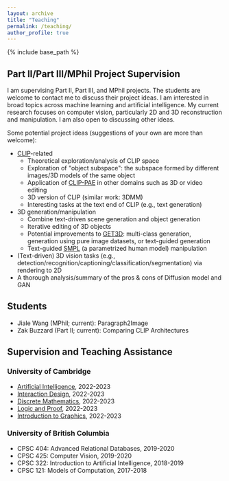 ```yaml
---
layout: archive
title: "Teaching"
permalink: /teaching/
author_profile: true
---
```


{% include base_path %}

## Part II/Part III/MPhil Project Supervision

I am supervising Part II, Part III, and MPhil projects. The students are welcome to contact me to discuss their project ideas. I am interested in broad topics across machine learning and artificial intelligence. My current research focuses on computer vision, particularly 2D and 3D reconstruction and manipulation. I am also open to discussing other ideas.

Some potential project ideas (suggestions of your own are more than welcome):  
- <a href="https://openai.com/research/clip" target="_blank">CLIP</a>-related
	- Theoretical exploration/analysis of CLIP space
	- Exploration of "object subspace": the subspace formed by different images/3D models of the same object
	- Application of <a href="https://chenliang-zhou.github.io/CLIP-PAE/" target="_blank">CLIP-PAE</a> in other domains such as 3D or video editing
	- 3D version of CLIP (similar work: 3DMM)
	- Interesting tasks at the text end of CLIP (e.g., text generation)
- 3D generation/manipulation
	- Combine text-driven scene generation and object generation
	- Iterative editing of 3D objects
	- Potential improvements to <a href="https://nv-tlabs.github.io/GET3D/" target="_blank">GET3D</a>: multi-class generation, generation using pure image datasets, or text-guided generation
	- Text-guided <a href="https://smpl.is.tue.mpg.de" target="_blank">SMPL</a> (a parametrized human model) manipulation
- (Text-driven) 3D vision tasks (e.g., detection/recognition/captioning/classification/segmentation) via rendering to 2D
- A thorough analysis/summary of the pros & cons of Diffusion model and GAN

## Students

- Jiale Wang (MPhil; current): Paragraph2Image
- Zak Buzzard (Part II; current): Comparing CLIP Architectures

## Supervision and Teaching Assistance

### University of Cambridge

- <a href="https://www.cl.cam.ac.uk/teaching/2223/ArtInt/" target="_blank">Artificial Intelligence</a>, 2022-2023
- <a href="https://www.cl.cam.ac.uk/teaching/2223/IntDesign/" target="_blank">Interaction Design</a>, 2022-2023
- <a href="https://www.cl.cam.ac.uk/teaching/2223/DiscMath/" target="_blank">Discrete Mathematics</a>, 2022-2023
- <a href="https://www.cl.cam.ac.uk/teaching/2223/LogicProof/" target="_blank">Logic and Proof</a>, 2022-2023
- <a href="https://www.cl.cam.ac.uk/teaching/2223/Graphics/" target="_blank">Introduction to Graphics</a>, 2022-2023

### University of British Columbia

- CPSC 404: Advanced Relational Databases, 2019-2020
- CPSC 425: Computer Vision, 2019-2020
- CPSC 322: Introduction to Artificial Intelligence, 2018-2019
- CPSC 121: Models of Computation, 2017-2018

